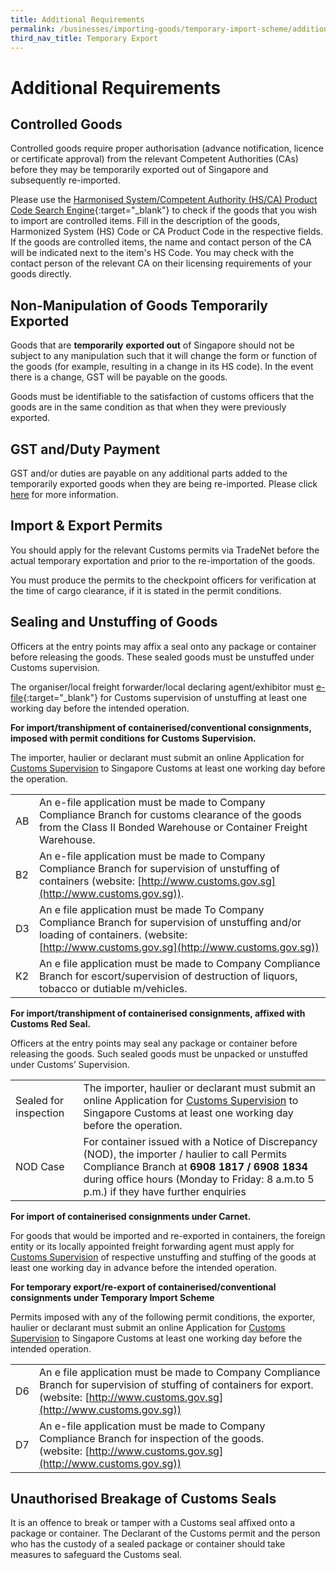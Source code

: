 ```yaml
---
title: Additional Requirements
permalink: /businesses/importing-goods/temporary-import-scheme/additional-requirements-export
third_nav_title: Temporary Export 
--- 
```


# Additional Requirements

## Controlled Goods

Controlled goods require proper authorisation (advance notification, licence or certificate approval) from the relevant Competent Authorities (CAs) before they may be temporarily exported out of Singapore and subsequently re-imported.

Please use the [Harmonised System/Competent Authority (HS/CA) Product Code Search Engine](https://www.tradenet.gov.sg/tradenet/portlets/search/searchHSCA/searchInitHSCA.do){:target="_blank"} to check if the goods that you wish to import are controlled items. Fill in the description of the goods, Harmonized System (HS) Code or CA Product Code in the respective fields. If the goods are controlled items, the name and contact person of the CA will be indicated next to the item's HS Code. You may check with the contact person of the relevant CA on their licensing requirements of your goods directly.

## Non-Manipulation of Goods Temporarily Exported

Goods that are **temporarily** **exported out** of Singapore should not be subject to any manipulation such that it will change the form or function of the goods (for example, resulting in a change in its HS code). In the event there is a change, GST will be payable on the goods.

Goods must be identifiable to the satisfaction of customs officers that the goods are in the same condition as that when they were previously exported.

## GST and/Duty Payment

GST and/or duties are payable on any additional parts added to the temporarily exported goods when they are being re-imported. Please click [here](/businesses/importing-goods/import-procedures/re-importing-of-goods-sent-overseas-for-activities) for more information.

## Import & Export Permits

You should apply for the relevant Customs permits via TradeNet before the actual temporary exportation and prior to the re-importation of the goods.  
  
You must produce the permits to the checkpoint officers for verification at the time of cargo clearance, if it is stated in the permit conditions.

## Sealing and Unstuffing of Goods

Officers at the entry points may affix a seal onto any package or container before releasing the goods. These sealed goods must be unstuffed under Customs supervision.

The organiser/local freight forwarder/local declaring agent/exhibitor must [e-file](http://eservices.customs.gov.sg/scripts/customs/supervision/supermenu.asp){:target="_blank"} for Customs supervision of unstuffing at least one working day before the intended operation. 

**For import/transhipment of containerised/conventional consignments, imposed with permit conditions for Customs Supervision.**

The importer, haulier or declarant must submit an online Application for [Customs Supervision](https://eservices.customs.gov.sg/scripts/customs/supervision/supermenu.asp) to Singapore Customs at least one working day before the operation.

|  |  |
|--|--|
| AB | An e-file application must be made to Company Compliance Branch for customs clearance of the goods from the Class II Bonded Warehouse or Container Freight Warehouse. |
| B2 | An e-file application must be made to Company Compliance Branch for supervision of unstuffing of containers (website: [http://www.customs.gov.sg](http://www.customs.gov.sg)). |
| D3 | An e file application must be made To Company Compliance Branch for supervision of unstuffing and/or loading of containers. (website:[http://www.customs.gov.sg](http://www.customs.gov.sg))|
| K2 | An e file application must be made to Company Compliance Branch for escort/supervision of destruction of liquors, tobacco or dutiable m/vehicles. |

**For import/transhipment of containerised consignments, affixed with Customs Red Seal.**

Officers at the entry points may seal any package or container before releasing the goods. Such sealed goods must be unpacked or unstuffed under Customs’ Supervision.

|  |  |
|--|--|
| Sealed for inspection | The importer, haulier or declarant must submit an online Application for [Customs Supervision](https://eservices.customs.gov.sg/scripts/customs/supervision/supermenu.asp) to Singapore Customs at least one working day before the operation. |
| NOD Case | For container issued with a Notice of Discrepancy (NOD), the importer / haulier to call Permits Compliance Branch at **6908 1817 / 6908 1834** during office hours (Monday to Friday: 8 a.m.to 5 p.m.) if they have further enquiries |

**For import of containerised consignments under Carnet.**

For goods that would be imported and re-exported in containers, the foreign entity or its locally appointed freight forwarding agent must apply for [Customs Supervision](https://eservices.customs.gov.sg/scripts/customs/supervision/supermenu.asp) of respective unstuffing and stuffing of the goods at least one  working day in advance before the intended operation. 

**For temporary export/re-export of containerised/conventional consignments under Temporary Import Scheme**

Permits imposed with any of the following permit conditions, the exporter, haulier or declarant must submit an online Application for [Customs Supervision](https://eservices.customs.gov.sg/scripts/customs/supervision/supermenu.asp) to Singapore Customs at least one working day before the intended operation.

|  |  |
|--|--|
| D6 | An e file application must be made to Company Compliance Branch for supervision of stuffing of containers for export. </br>(website: [http://www.customs.gov.sg](http://www.customs.gov.sg)) |
| D7 | An e-file application must be made to Company Compliance Branch for inspection of the goods. </br>(website: [http://www.customs.gov.sg](http://www.customs.gov.sg)) |

## Unauthorised Breakage of Customs Seals

It is an offence to break or tamper with a Customs seal affixed onto a package or container. The Declarant of the Customs permit and the person who has the custody of a sealed package or container should take measures to safeguard the Customs seal.
